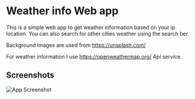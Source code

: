 
# Weather info Web app

This is a simple web app to get weather information based on your ip location. You can also search for other cities weather using the search ber. 

Background Images are used from https://unsplash.com/

For weather information I use https://openweathermap.org/ Api service.

## Screenshots

![App Screenshot](https://via.placeholder.com/468x300?text=App+Screenshot+Here)

